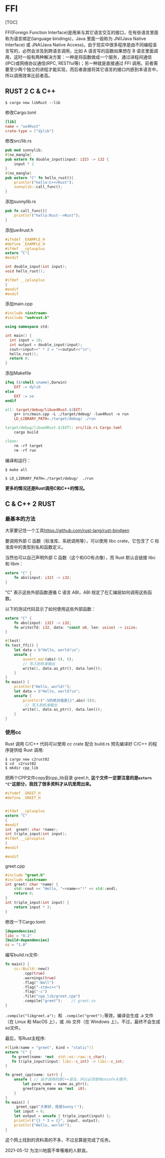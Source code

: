 # FFI
[TOC]

FFI(Foreign Function Interface)是用来与其它语言交互的接口，在有些语言里面称为语言绑定(language bindings)，Java 里面一般称为 JNI(Java Native Interface) 或 JNA(Java Native Access)。由于现实中很多程序是由不同编程语言写的，必然会涉及到跨语言调用，比如 A 语言写的函数如果想在 B 语言里面调用，这时一般有两种解决方案：一种是将函数做成一个服务，通过进程间通信(IPC)或网络协议通信(RPC, RESTful等)；另一种就是直接通过 FFI 调用。前者需要至少两个独立的进程才能实现，而后者直接将其它语言的接口内嵌到本语言中，所以调用效率比前者高。

## RUST 2 C & C++
```shell
$ cargo new libRust --lib
```
修改Cargo.toml

```toml
[lib]
name = "ue4Rust"
crate-type = ["dylib"]
```
修改src/lib.rs

```rust
pub mod sunnylib;
#[no_mangle]
pub extern fn double_input(input: i32) -> i32 {
    input * 2
}
#[no_mangle]
pub extern "C" fn hello_rust(){
    println!("hello:C++>Rust");
    sunnylib::call_func();
}
```


添加sunnylib.rs

```rust
pub fn call_func(){
    println!("hello:Rust-->Rust");
}
```

添加ue4rust.h

```c
#ifndef _EXAMPLE_H
#define _EXAMPLE_H
#ifdef __cplusplus
extern "C"{
#endif

int double_input(int input);
void hello_rust();

#ifdef __cplusplus
}
#endif
#endif
```


添加main.cpp

```cpp
#include <iostream>
#include "ue4rust.h"

using namespace std;

int main() {
  int input = 10;
  int output = double_input(input);
  cout<<input<<" * 2 = "<<output<<"\n";
  hello_rust();
  return 0;
}
```

添加Makefile

```makefile
ifeq ($(shell uname),Darwin)
    EXT := dylib
else
    EXT := so
endif

all: target/debug/libue4Rust.$(EXT)
	g++ src/main.cpp -L ./target/debug/ -lue4Rust -o run
	LD_LIBRARY_PATH=./target/debug/ ./run

target/debug/libue4Rust.$(EXT): src/lib.rs Cargo.toml
	cargo build

clean:
	rm -rf target
	rm -rf run
```

编译和运行：

```sehll
$ make all

$ LD_LIBRARY_PATH=./target/debug/  ./run

```
__更多的情况还是Rust调用C和C++的情况。__
##  C & C++ 2 RUST 

### 最基本的方法

大家要记住一个工具<https://github.com/rust-lang/rust-bindgen>

要调用外部 C 函数（标准库、系统调用等），可以使用 libc crate，它包含了 C 标准库中的类型别名和函数定义。

当然也可以自己声明外部 C 函数（这个和GO有点像），而 Rust 默认会链接 libc 和 libm：

```rust
extern "C" { 
    fn abs(input: i32) -> i32;
}
```
"C" 表示这些外部函数遵循 C 语言 ABI，ABI 规定了在汇编层如何调用这些函数。

以下的测试代码显示了如何使用这些外部函数：
```rust
extern "C" { 
    fn abs(input: i32) -> i32;
    fn write(fd: i32, data: *const u8, len: usize) -> isize;
}

#[test]
fn test_ffi() {
    let data = b"Hello, world!\n"; 
    unsafe {
        assert_eq!(abs(-5), 5);
        // 写入到标准输出
        write(1, data.as_ptr(), data.len());
    }
}
fn main() {
    println!("Hello, world!");
    let data = b"Hello, world!\n"; 
    unsafe {
        println!("-5的绝对值是{}",abs(-5));
         // 写入到标准输出
        write(1, data.as_ptr(), data.len());
    }
}
```

### 使用cc
Rust 调用 C/C++ 代码可以使用 cc crate 配合 build.rs 预先编译好 C/C++ 的程序提供给 Rust 调用:
```shell
$ cargo new c2rust02
$ cd  c2rust02
$ mkdir cpp_lib
```
把两个CPP文件copy到cpp_lib目录
greet.h, __这个文件一定要注意的是`extern "C"`这部分，我找了很多资料才从坑里爬出来。__

```c
#ifndef _GREET_H
#define _GREET_H


#ifdef __cplusplus
extern "C"
{
#endif
int  greet( char *name);
int triple_input(int input);
#ifdef __cplusplus
}
#endif

#endif
```

greet.cpp
```cpp
#include "greet.h"
#include <iostream>
int greet( char *name) {
    std::cout << "Hello, "<<name<<"!" << std::endl;
    return 0;
}
int triple_input(int input) {
    return input * 3;
}
```

修改一下Cargo.toml:

```toml
[dependencies]
libc = "0.2"
[build-dependencies]
cc = "1.0"
```

编写build.rs文件:
```rust
fn main() {
    cc::Build::new()
        .cpp(true)
        .warnings(true)
        .flag("-Wall")
        .flag("-std=c++")
        .flag("-c")
        .file("cpp_lib/greet.cpp")
        .compile("greet");    // greet.so
}
```
`.compile("libgreet.a"); `和` .compile("greet");`等效，编译会生成 .a 文件（在 Linux 和 MacOS 上），或 .lib 文件（在 Windows 上）。不过，最终不会生成so文件。

最后，写Rust主程序:

```rust
#[link(name = "greet", kind = "static")]
extern "C" {
   fn greet(name: *mut  std::os::raw::c_char);
   fn triple_input(input: libc::c_int) -> libc::c_int;
}

fn greet_cpp(name: &str) {
    unsafe { // 由于调用的是C++语法，所以必须使用unsafe关键字。
        let parm_name = name.as_ptr();
        greet(parm_name as *mut  i8);
    }
}
fn main() {
     greet_cpp("大家好，我是Sunny！");
    let input = 6;
    let output = unsafe { triple_input(input) };
    println!("{} * 3 = {}", input, output);
    println!("Hello, world!");
}
```

这个网上找到的资料真的不多，不过总算是完成了任务。

2021-05-12 为汶川地震不幸罹难的人默哀。